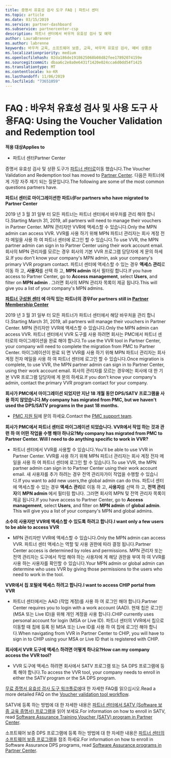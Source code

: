 ```yaml
---
title: 증명서 유효성 검사 도구 FAQ | 파트너 센터
ms.topic: article
ms.date: 03/15/2019
ms.service: partner-dashboard
ms.subservice: partnercenter-csp
description: 파트너 센터에서 바우처 유효성 검사 및 예약
author: LauraBrenner
ms.author: labrenne
keywords: 바우처 교육, 소프트웨어 보증, 교육, 바우처 유효성 검사, 예비 상품권
ms.localizationpriority: medium
ms.openlocfilehash: 02da186de1918625068b08d82fee17892074159e
ms.sourcegitcommit: dbaa6c2e8a0e6431f1420e024cca6d0dd54f1425
ms.translationtype: MT
ms.contentlocale: ko-KR
ms.lasthandoff: 11/06/2019
ms.locfileid: "73651059"
---
```

# <a name="faq-using-the-voucher-validation-and-redemption-tool"></a><span data-ttu-id="80c6d-104">FAQ : 바우처 유효성 검사 및 사용 도구 사용</span><span class="sxs-lookup"><span data-stu-id="80c6d-104">FAQ: Using the Voucher Validation and Redemption tool</span></span> 

<span data-ttu-id="80c6d-105">**적용 대상**</span><span class="sxs-lookup"><span data-stu-id="80c6d-105">**Applies to**</span></span>

- <span data-ttu-id="80c6d-106">파트너 센터</span><span class="sxs-lookup"><span data-stu-id="80c6d-106">Partner Center</span></span>

<span data-ttu-id="80c6d-107">증명서 유효성 검사 및 상환 도구가 [파트너 센터로](https://partner.microsoft.com/pcv/dashboard/overview)이동 했습니다.</span><span class="sxs-lookup"><span data-stu-id="80c6d-107">The Voucher Validation and Redemption tool has moved to [Partner Center](https://partner.microsoft.com/pcv/dashboard/overview).</span></span> <span data-ttu-id="80c6d-108">다음은 파트너에 게 가장 자주 제기 되는 질문입니다.</span><span class="sxs-lookup"><span data-stu-id="80c6d-108">The following are some of the most common questions partners have.</span></span> 

<span data-ttu-id="80c6d-109">**파트너 센터로 마이그레이션한 파트너**</span><span class="sxs-lookup"><span data-stu-id="80c6d-109">**For partners who have migrated to Partner Center**</span></span>

 <span data-ttu-id="80c6d-110">2019 년 3 월 31 일부 터 모든 파트너는 파트너 센터에서 바우처를 관리 해야 합니다.</span><span class="sxs-lookup"><span data-stu-id="80c6d-110">Starting March 31, 2019, all partners will need to manage their vouchers in Partner Center.</span></span> <span data-ttu-id="80c6d-111">MPN 관리자만 VVR에 액세스할 수 있습니다.</span><span class="sxs-lookup"><span data-stu-id="80c6d-111">Only the MPN admin can access VVR.</span></span> <span data-ttu-id="80c6d-112">VVR를 사용 하기 위해 MPN 파트너 관리자는 회사 계정 전자 메일을 사용 하 여 파트너 센터에 로그인 할 수 있습니다.</span><span class="sxs-lookup"><span data-stu-id="80c6d-112">To use VVR, the MPN partner admin can sign in to Partner Center using their work account email.</span></span> <span data-ttu-id="80c6d-113">회사의 MPN 관리자를 모르는 경우 회사의 기본 VVR 프로그램 담당자에 게 문의 하세요.</span><span class="sxs-lookup"><span data-stu-id="80c6d-113">If you don't know your company's MPN admin, ask your company's primary VVR program contact.</span></span>  <span data-ttu-id="80c6d-114">파트너 센터에 액세스할 수 있는 경우 **액세스 관리**로 이동 하 고, **사용자**를 선택 하 고, **MPN admin** 에서 필터링 합니다.</span><span class="sxs-lookup"><span data-stu-id="80c6d-114">If you have access to Partner Center, go to **Access management**, select **Users**, and filter on **MPN admin** .</span></span> <span data-ttu-id="80c6d-115">그러면 회사의 MPN 관리자 목록이 제공 됩니다.</span><span class="sxs-lookup"><span data-stu-id="80c6d-115">This will give you a list of your company's MPN admins.</span></span>  

<span data-ttu-id="80c6d-116">**[파트너 구성원 센터](https://partner.microsoft.com/) 에 아직 있는 파트너의 경우**</span><span class="sxs-lookup"><span data-stu-id="80c6d-116">**For partners still in [Partner Membership Center](https://partner.microsoft.com/)**</span></span>

<span data-ttu-id="80c6d-117">2019 년 3 월 31 일부 터 모든 파트너가 파트너 센터에서 해당 바우처을 관리 합니다.</span><span class="sxs-lookup"><span data-stu-id="80c6d-117">Starting March 31, 2019, all partners will manage their vouchers in Partner Center.</span></span> <span data-ttu-id="80c6d-118">MPN 관리자만 VVR에 액세스할 수 있습니다.</span><span class="sxs-lookup"><span data-stu-id="80c6d-118">Only the MPN admin can access VVR.</span></span> <span data-ttu-id="80c6d-119">파트너 센터에서 VVR 도구를 사용 하려면 회사는 PMC에서 파트너 센터로의 마이그레이션을 완료 해야 합니다.</span><span class="sxs-lookup"><span data-stu-id="80c6d-119">To use the VVR tool in Partner Center, your company will need to complete the migration from PMC to Partner Center.</span></span> <span data-ttu-id="80c6d-120">마이그레이션이 완료 되 면 VVR를 사용 하기 위해 MPN 파트너 관리자는 회사 계정 전자 메일을 사용 하 여 파트너 센터에 로그인 할 수 있습니다.</span><span class="sxs-lookup"><span data-stu-id="80c6d-120">Once migration is complete, to use VVR, the MPN partner admin can sign in to Partner Center, using their work account email.</span></span> <span data-ttu-id="80c6d-121">회사의 관리자를 모르는 경우에는 회사에 대 한 기본 VVR 프로그램 담당자에 게 문의 하세요.</span><span class="sxs-lookup"><span data-stu-id="80c6d-121">If you don't know your company's admin, contact the primary VVR program contact for your company.</span></span>  


<span data-ttu-id="80c6d-122">**회사가 PMC에서 마이그레이션 되었지만 지난 18 개월 동안 DPS/SATV 프로그램을 사용 하지 않았습니다.**</span><span class="sxs-lookup"><span data-stu-id="80c6d-122">**My company has migrated from PMC, but we haven't used the DPS/SATV programs in the past 18 months.**</span></span>

- <span data-ttu-id="80c6d-123">[PMC 지원 팀](mailto:proghelp@microsoft.com)에 문의 하세요.</span><span class="sxs-lookup"><span data-stu-id="80c6d-123">Contact the [PMC support team](mailto:proghelp@microsoft.com).</span></span> 


<span data-ttu-id="80c6d-124">**회사가 PMC에서 파트너 센터로 마이그레이션 되었습니다. VVR에서 작업 하는 것과 관련 하 여 어떤 작업을 수행 해야 하나요?**</span><span class="sxs-lookup"><span data-stu-id="80c6d-124">**My company has migrated from PMC to Partner Center. Will I need to do anything specific to work in VVR?**</span></span> 

- <span data-ttu-id="80c6d-125">파트너 센터에서 VVR를 사용할 수 있습니다.</span><span class="sxs-lookup"><span data-stu-id="80c6d-125">You'll be able to use VVR in Partner Center.</span></span>  <span data-ttu-id="80c6d-126">VVR를 사용 하기 위해 MPN 파트너 관리자는 회사 계정 전자 메일을 사용 하 여 파트너 센터에 로그인 할 수 있습니다.</span><span class="sxs-lookup"><span data-stu-id="80c6d-126">To use VVR, the MPN partner admin can sign in to Partner Center using their work account email.</span></span> <span data-ttu-id="80c6d-127">새 사용자를 추가 하려는 경우 전역 관리자가이 작업을 수행할 수 있습니다.</span><span class="sxs-lookup"><span data-stu-id="80c6d-127">If you want to add new users,the global admin can do this.</span></span> <span data-ttu-id="80c6d-128">파트너 센터에 액세스할 수 있는 경우 **액세스 관리**로 이동 하 고, **사용자**를 선택 하 고, **전역 관리자**의 **MPN admin** 에서 필터링 합니다. 그러면 회사의 MPN 및 전역 관리자 목록이 제공 됩니다.</span><span class="sxs-lookup"><span data-stu-id="80c6d-128">If you have access to Partner Center, go to **Access management**, select **Users**, and filter on **MPN admin** of **global admin**. This will give you a list of your company's MPN and global admins.</span></span>  

<span data-ttu-id="80c6d-129">**소수의 사용자만 VVR에 액세스할 수 있도록 하려고 합니다.**</span><span class="sxs-lookup"><span data-stu-id="80c6d-129">**I want only a few users to be able to access VVR**</span></span>

- <span data-ttu-id="80c6d-130">MPN 관리자만 VVR에 액세스할 수 있습니다.</span><span class="sxs-lookup"><span data-stu-id="80c6d-130">Only the MPN admin can access VVR.</span></span> <span data-ttu-id="80c6d-131">파트너 센터 액세스는 역할 및 사용 권한에 따라 결정 됩니다.</span><span class="sxs-lookup"><span data-stu-id="80c6d-131">Partner Center access is determined by roles and permissions.</span></span> <span data-ttu-id="80c6d-132">MPN 관리자 또는 전역 관리자는 도구에서 작업 해야 하는 사용자에 게 해당 권한을 부여 하 여 VVR를 사용 하는 사용자를 확인할 수 있습니다.</span><span class="sxs-lookup"><span data-stu-id="80c6d-132">Your MPN admin or global admin can determine who uses VVR by giving those permissions to the users who need to work in the tool.</span></span>

<span data-ttu-id="80c6d-133">**VVR에서 칩 포털에 액세스 하려고 합니다.**</span><span class="sxs-lookup"><span data-stu-id="80c6d-133">**I want to access CHIP portal from VVR**</span></span>

- <span data-ttu-id="80c6d-134">파트너 센터에서는 AAD (작업 계정)를 사용 하 여 로그인 해야 합니다.</span><span class="sxs-lookup"><span data-stu-id="80c6d-134">Partner Center requires you to login with a work account (AAD).</span></span>  <span data-ttu-id="80c6d-135">현재 칩은 로그인 (MSA 또는 Live ID)을 위해 개인 계정을 사용 합니다.</span><span class="sxs-lookup"><span data-stu-id="80c6d-135">CHIP currently uses personal account for login (MSA or Live ID).</span></span>  <span data-ttu-id="80c6d-136">파트너 센터의 VVR에서 칩으로 이동할 때 칩에 등록 된 MSA 또는 Live ID를 사용 하 여 칩에 로그인 해야 합니다.</span><span class="sxs-lookup"><span data-stu-id="80c6d-136">When navigating from VVR in Partner Center to CHIP, you will have to sign in to CHIP using your MSA or Live ID that is registered with CHIP.</span></span>

<span data-ttu-id="80c6d-137">**회사에서 VVR 도구에 액세스 하려면 어떻게 하나요?**</span><span class="sxs-lookup"><span data-stu-id="80c6d-137">**How can my company access the VVR tool?**</span></span>

- <span data-ttu-id="80c6d-138">VVR 도구에 액세스 하려면 회사에서 SATV 프로그램 또는 SA DPS 프로그램에 등록 해야 합니다.</span><span class="sxs-lookup"><span data-stu-id="80c6d-138">To access the VVR tool, your company needs to enroll in either the SATV program or the SA DPS program.</span></span>

<span data-ttu-id="80c6d-139">[무료 증명서 유효성 검사 도구 워크플로에](https://query.prod.cms.rt.microsoft.com/cms/api/am/binary/RE3kz5o)대 한 자세한 FAQ를 읽으십시오.</span><span class="sxs-lookup"><span data-stu-id="80c6d-139">Read a more detailed FAQ on the [Voucher validation tool workflow](https://query.prod.cms.rt.microsoft.com/cms/api/am/binary/RE3kz5o).</span></span>

<span data-ttu-id="80c6d-140">SATV에 등록 하는 방법에 대 한 자세한 내용은 [파트너 센터에서 SATV (Software 보증 교육 증명서) 프로그램](software-assurance-satv.md)을 읽어 보세요.</span><span class="sxs-lookup"><span data-stu-id="80c6d-140">For information on how to enroll in SATV, read [Software Assurance Training Voucher (SATV) program in Partner Center](software-assurance-satv.md).</span></span>

<span data-ttu-id="80c6d-141">소프트웨어 보증 DPS 프로그램에 등록 하는 방법에 대 한 자세한 내용은 [파트너 센터의 소프트웨어 보증 프로그램](software-assurance-dps.md)을 참조 하세요.</span><span class="sxs-lookup"><span data-stu-id="80c6d-141">For information on how to enroll in Software Assurance DPS programs, read [Software Assurance programs in Partner Center](software-assurance-dps.md).</span></span>
